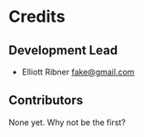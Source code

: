 # Credits


## Development Lead

* Elliott Ribner <fake@gmail.com>

## Contributors

None yet. Why not be the first?
